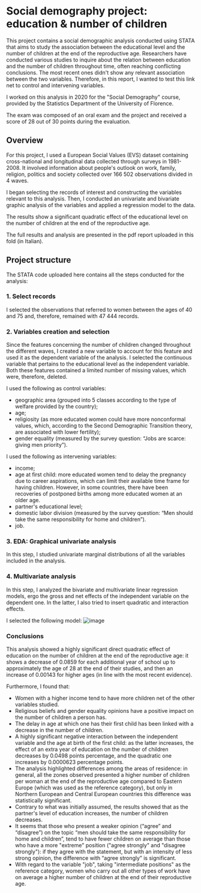 # Social demography project: education & number of children 
This project contains a social demographic analysis conducted using STATA that aims to study the association between the educational level and the number of children at the end of the reproductive age. Researchers have conducted various studies to inquire about the relation between education and the number of children throughout time, often reaching conflicting conclusions. The most recent ones didn't show any relevant association between the two variables. Therefore, in this report, I wanted to test this link net to control and intervening variables.

I worked on this analysis in 2020 for the "Social Demography" course, provided by the Statistics Department of the University of Florence.

The exam was composed of an oral exam and the project and received a score of 28 out of 30 points during the evaluation.

## Overview
For this project, I used a European Social Values (EVS) dataset containing  cross-national and longitudinal data collected through surveys in 1981-2008. It involved information about people's outlook on work, family, religion, politics and society collected over 166 502 observations divided in 4 waves.

I began selecting the records of interest and constructing the variables relevant to this analysis. Then, I conducted an univariate and bivariate graphic analysis of the variables and applied a regression model to the data. 

The results show a significant quadratic effect of the educational level on the number of children at the end of the reproductive age.

The full results and analysis are presented in the pdf report uploaded in this fold (in Italian).

## Project structure
The STATA code uploaded here contains all the steps conducted for the analysis:
### 1. Select records
I selected the observations that referred to women between the ages of 40 and 75 and, therefore, remained with 47 444 records.
### 2. Variables creation and selection
Since the features concerning the number of children changed throughout the different waves, I created a new variable to account for this feature and used it as the dependent variable of the analysis. I selected the continuous variable that pertains to the educational level as the independent variable. Both these features contained a limited number of missing values, which were, therefore, deleted.

I used the following as control variables:

- geographic area (grouped into 5 classes according to the type of welfare provided by the country);
- age;
- religiosity (as more educated women could have more nonconformal values, which, according to the Second Demographic Transition theory, are associated with lower fertility);
- gender equality (measured by the survey question: “Jobs are scarce: giving men priority”).

I used the following as intervening variables:

- income;
- age at first child: more educated women tend to delay the pregnancy due to career aspirations, which can limit their available time frame for having children. However, in some countries, there have been recoveries of postponed births among more educated women at an older age.
- partner's educational level;
- domestic labor division (measured by the survey question: “Men should take the same responsibility for home and children”).
- job.  

### 3. EDA: Graphical univariate analysis
In this step, I studied univariate marginal distributions of all the variables included in the analysis.

### 4. Multivariate analysis
In this step, I analyzed the bivariate and multivariate linear regression models, ergo the gross and net effects of the independent variable on the dependent one. In the latter, I also tried to insert quadratic and interaction effects.

I selected the following model:
![image](https://github.com/aciandri/University_Projects/assets/161453657/64e28ddc-e445-4835-b962-32a9e0a20c4b)

### Conclusions
This analysis showed a highly significant direct quadratic effect of education on the number of children at the end of the reproductive age: it shows a decrease of 0.0859 for each additional year of school up to approximately the age of 28 at the end of their studies, and then an increase of 0.00143 for higher ages (in line with the most recent evidence).

Furthermore, I found that:
- Women with a higher income tend to have more children net of the other variables studied. 
- Religious beliefs and gender equality opinions have a positive impact on the number of children a person has. 
- The delay in age at which one has their first child has been linked with a decrease in the number of children. 
- A highly significant negative interaction between the independent variable and the age at birth of the first child: as the latter increases, the effect of an extra year of education on the number of children decreases by 0.0498 points percentage, and the quadratic one increases by 0.0000623 percentage points.
- The analysis highlighted differences among the areas of residence: in general, all the zones observed presented a higher number of children per woman at the end of the reproductive age compared to Eastern Europe (which was used as the reference category), but only in Northern European and Central European countries this difference was statistically significant.
- Contrary to what was initially assumed, the results showed that as the partner's level of education increases, the number of children decreases.
- It seems that those who present a weaker opinion  (“agree” and “disagree”) on the topic “men should take the same responsibility for home and children”, tend to have fewer children on average than those who have a more "extreme" position ("agree strongly" and "disagree strongly"): if they agree with the statement, but with an intensity of less strong opinion, the difference with “agree strongly” is significant.
- With regard to the variable "job", taking "intermediate positions" as the reference category, women who carry out all other types of work have on average a higher number of children at the end of their reproductive age.








